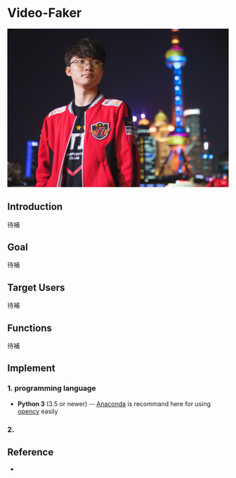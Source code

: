 # Video-Faker
![](./asset/faker.jpg)
## Introduction
  待補

## Goal
  待補
  
## Target Users  
  待補
  
## Functions
  待補

## Implement
### 1. programming language
- **Python 3** (3.5 or newer)
-- [Anaconda](https://www.anaconda.com/what-is-anaconda/) is recommand here for using [opencv](https://opencv.org) easily

### 2. 





## Reference
- []()
